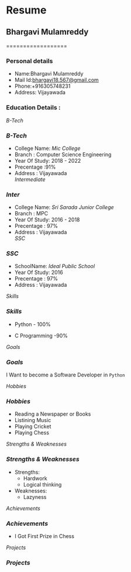 # Resume
## Bhargavi Mulamreddy
==================
### Personal details
- Name:Bhargavi Mulamreddy<br>
- Mail Id:bhargavi18.567@gmail.com<br>
- Phone:+916305748231 <br>
- Address: Vijayawada <br>
### Education Details :
*B-Tech*
### *B-Tech*
- College Name: _Mic College_<br>
- Branch : Computer Science Engineering<br>
- Year Of Study: 2018 - 2022<br>
- Precentage :91%<br>
- Address : Vijayawada<br>
*Intermediate*
### *Inter*
- College Name: _Sri Sarada Junior College_<br>
- Branch : MPC<br>
- Year Of Study: 2016 - 2018<br>
- Precentage : 97%<br>
- Address : Vijayawada<br>
*SSC*
### *SSC*
- SchoolName: _Ideal Public School_<br>
- Year Of Study: 2016<br>
- Precentage : 97%<br>
- Address : Vijayawada<br>

*Skills*
### *Skills*

- Python - 100%

- C Programming -90%

*Goals*
### *Goals*

I Want to become a Software Developer in `Python`

*Hobbies*
### *Hobbies*

- Reading a Newspaper or Books<br>
- Listining Music<br>
- Playing Cricket<br>
- Playing Chess<br>

*Strengths & Weaknesses*
### *Strengths & Weaknesses*
- Strengths:
  - Hardwork
  - Logical thinking
- Weaknesses:
  - Lazyness

 *Achievements*
### *Achievements*

 - I Got First Prize in Chess 

 *Projects*
###  *Projects*
